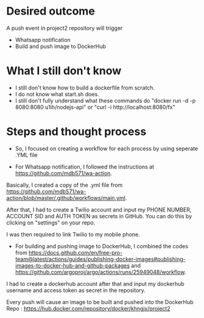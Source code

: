 # Desired outcome
A push event in project2 repository will trigger
  * Whatsapp notification
  * Build and push image to DockerHub
  
# What I still don't know

* I still don't know how to build a dockerfile from scratch. 
* I do not know what start.sh does. 
* I still don't fully understand what these commands do "docker run -d -p 8080:8080 u1ih/nodejs-api" or "curl -i http://localhost:8080/fx"


# Steps and thought process
 
* So, I focused on creating a workflow for each process by using seperate .YML file
  
* For Whatsapp notification, I followed the instructions at https://github.com/mdb571/wa-action. 

Basically, I created a copy of the .yml file from https://github.com/mdb571/wa-action/blob/master/.github/workflows/main.yml. 

After that, I had to create a Twilio account and input my PHONE NUMBER, ACCOUNT SID and AUTH TOKEN as secrets in GitHub. You can do this by clicking on "settings" on your repo. 

I was then required to link Twilio to my mobile phone.
 
* For building and pushing image to DockerHub, I combined the codes from https://docs.github.com/en/free-pro-team@latest/actions/guides/publishing-docker-images#publishing-images-to-docker-hub-and-github-packages and https://github.com/argoproj/argo/actions/runs/25949048/workflow. 

I had to create a dockerhub account after that and input my dockerhub username and access token as secret in the repository. 

Every push will cause an image to be built and pushed into the DockerHub Repo : https://hub.docker.com/repository/docker/khngjx/project2
  

